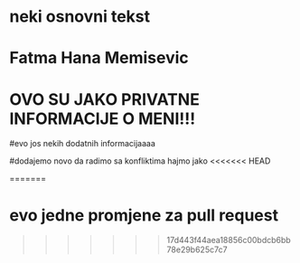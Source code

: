 # neki osnovni tekst
# Fatma Hana Memisevic
# OVO SU JAKO PRIVATNE INFORMACIJE O MENI!!!
#evo jos nekih dodatnih informacijaaaa

#dodajemo novo da radimo sa konfliktima hajmo jako 
<<<<<<< HEAD

=======
# evo jedne promjene za pull request
>>>>>>> 17d443f44aea18856c00bdcb6bb78e29b625c7c7
